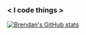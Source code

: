 ### < I code things >

[![Brendan's GitHub stats](https://github-readme-stats.vercel.app/api?username=brendanprice2003&theme=radical)](https://github.com/brendanprice2003/github-readme-stats)
